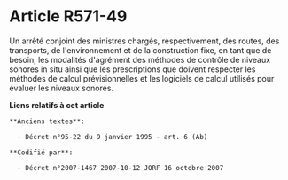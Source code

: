 # Article R571-49

Un arrêté conjoint des ministres chargés, respectivement, des routes, des transports, de l'environnement et de la
construction fixe, en tant que de besoin, les modalités d'agrément des méthodes de contrôle de niveaux sonores in situ ainsi
que les prescriptions que doivent respecter les méthodes de calcul prévisionnelles et les logiciels de calcul utilisés pour
évaluer les niveaux sonores.

**Liens relatifs à cet article**

	**Anciens textes**:

	  - Décret n°95-22 du 9 janvier 1995 - art. 6 (Ab)

	**Codifié par**:

	  - Décret n°2007-1467 2007-10-12 JORF 16 octobre 2007
